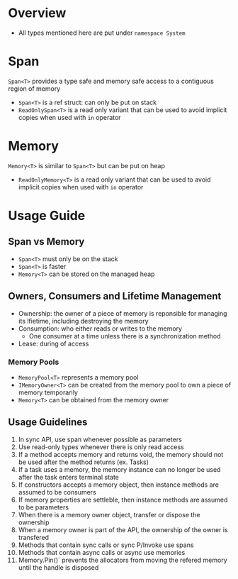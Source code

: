 # Overview

- All types mentioned here are put under `namespace System`

# Span

`Span<T>` provides a type safe and memory safe access to a contiguous region of
memory

- `Span<T>` is a ref struct: can only be put on stack
- `ReadOnlySpan<T>` is a read only variant that can be used to avoid implicit
  copies when used with `in` operator

# Memory

`Memory<T>` is similar to `Span<T>` but can be put on heap

- `ReadOnlyMemory<T>` is a read only variant that can be used to avoid implicit
  copies when used with `in` operator

# Usage Guide

## Span vs Memory

- `Span<T>` must only be on the stack
- `Span<T>` is faster
- `Memory<T>` can be stored on the managed heap

## Owners, Consumers and Lifetime Management

- Ownership: the owner of a piece of memory is reponsible for managing its
  lfietime, including destroying the memory
- Consumption: who either reads or writes to the memory
  - One consumer at a time unless there is a synchronization method
- Lease: during of access

### Memory Pools

- `MemoryPool<T>` represents a memory pool
- `IMemoryOwner<T>` can be created from the memory pool to own a piece of memory
  temporarily
- `Memory<T>` can be obtained from the memory owner

## Usage Guidelines

1. In sync API, use span whenever possible as parameters
2. Use read-only types whenever there is only read access
3. If a method accepts memory and returns void, the memory should not be used
   after the method returns (ex. Tasks)
4. If a task uses a memory, the memory instance can no longer be used after the
   task enters terminal state
5. If constructors accepts a memory object, then instance methods are assumed to
   be consumers
6. If memory properties are settleble, then instance methods are assumed to be
   parameters
7. When there is a memory owner object, transfer or dispose the ownership
8. When a memory owner is part of the API, the ownership of the owner is
   transfered
9. Methods that contain sync calls or sync P/Invoke use spans
10. Methods that contain async calls or async use memories
11. Memory.Pin()` prevents the allocators from moving the refered memory until
    the handle is disposed
